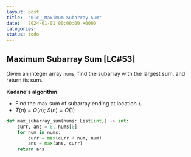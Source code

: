 ```yaml
---
layout: post
title:  "01c__Maximum Subarray Sum"
date:   2024-01-01 00:00:00 +0000
categories: 
status: todo
---
```


## Maximum Subarray Sum [LC#53]
Given an integer array `nums`, find the subarray with the largest sum, and return its sum.


**Kadane's algorithm**
- Find the max sum of subarray ending at location `i`.
- $T(n) = O(n)$; $S(n) = O(1)$

```python
def max_subarray_sum(nums: List[int]) -> int:
    curr, ans = 0, nums[0]
    for num in nums:
        curr = max(curr + num, num)
        ans = max(ans, curr)
    return ans
```


